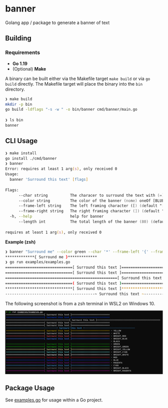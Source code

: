 # banner
Golang app / package to generate a banner of text

## Building

### Requirements

- **Go 1.19**
- (Optional) **Make**

A binary can be built either via the Makefile target `make build` or via `go build` directly.
The Makefile target will place the binary into the `bin` directory.

```zsh
❯ make build
mkdir -p bin
go build -ldflags "-s -w " -o bin/banner cmd/banner/main.go

❯ ls bin
banner
```

## CLI Usage

```zsh
❯ make install
go install ./cmd/banner
❯ banner
Error: requires at least 1 arg(s), only received 0
Usage:
  banner 'Surround this text' [flags]

Flags:
      --char string          The characer to surround the text with (=) (default "=")
      --color string         The color of the banner (none) oneOf [BLUE WHITE BRIGHT_BLACK BRIGHT_RED BRIGHT_GREEN BRIGHT_YELLOW GREEN MAGENTA CYAN BRIGHT_CYAN BLACK BRIGHT_BLUE BRIGHT_MAGENTA YELLOW BRIGHT_WHITE RED]
      --frame-left string    The left framing character ([) (default "[")
      --frame-right string   The right framing character (]) (default "[")
  -h, --help                 help for banner
      --length int           The total length of the banner (80) (default 80)

requires at least 1 arg(s), only received 0
```

**Example (zsh)**

```zsh
❯ banner "Surround me" --color green --char '*' --frame-left '{' --frame-right '}' --length 40
*************{ Surround me }*************
❯ go run examples/examples.go
==============================[ Surround this text ]==============================
==============================[ Surround this text ]==============================
==================================================[ Surround this text ]==================================================
==============================( Surround this text )==============================
******************************[ Surround this text ]******************************
----------------------------------------~ Surround this text ~----------------------------------------
```

The following screenshot is from a zsh terminal in WSL2 on Windows 10.

![banner_examples.png](./resources/banner_examples.PNG)

## Package Usage

See [examples.go](./examples/examples.go) for usage within a Go project.
